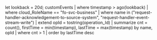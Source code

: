 let lookback = 20d;
customEvents
| where timestamp > ago(lookback)
| where cloud_RoleName == "fo-svc-business"
| where name in ("request-handler-acknowledgement-to-source-system", "request-handler-event-stream-write")
| extend opId = tostring(operation_Id)
| summarize cnt = count(), firstTime = min(timestamp), lastTime = max(timestamp) by name, opId
| where cnt > 1
| order by lastTime desc